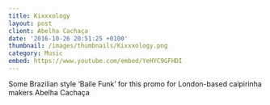 ```yaml
---
title: Kixxxology
layout: post
client: Abelha Cachaça
date: '2016-10-26 20:51:25 +0100'
thumbnail: /images/thumbnails/Kixxxology.png
category: Music
embed: https://www.youtube.com/embed/YeHYC9GFHDI
---
```


Some Brazilian style ‘Baile Funk’ for this promo for London-based caipirinha makers Abelha Cachaça
